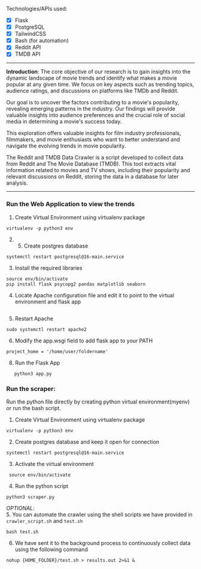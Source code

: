 Technologies/APIs used:
- [x] Flask
- [x] PostgreSQL
- [x] TailwindCSS
- [x] Bash (for automation)
- [x] Reddit API
- [x] TMDB API
---

**Introduction**: The core objective of our research is to gain insights into the dynamic landscape of movie trends and identify what makes a movie popular at any given time. We focus on key aspects such as trending topics, audience ratings, and discussions on platforms like TMDb and Reddit.

Our goal is to uncover the factors contributing to a movie's popularity, revealing emerging patterns in the industry. Our findings will provide valuable insights into audience preferences and the crucial role of social media in determining a movie's success today.

This exploration offers valuable insights for film industry professionals, filmmakers, and movie enthusiasts who want to better understand and navigate the evolving trends in movie popularity.

The Reddit and TMDB Data Crawler is a script developed to collect data from Reddit and The Movie Database (TMDB). This tool extracts vital information related to movies and TV shows, including their popularity and relevant discussions on Reddit, storing the data in a database for later analysis.


--- 
### Run the Web Application to view the trends

1. Create Virtual Environment using virtualenv package
```
virtualenv -p python3 env
```
2. 5. Create postgres database 
```
systemctl restart postgresql@16-main.service
```
3. Install the required libraries
```
source env/bin/activate
pip install flask psycopg2 pandas matplotlib seaborn
```
4. Locate Apache configuration file and edit it to point to the virtual environment and flask app
```
```
5. Restart Apache
```
sudo systemctl restart apache2
```
6. Modify the app.wsgi field to add flask app to your PATH
```
project_home = '/home/user/foldername'
```
8. Run the Flask App
```
   python3 app.py
```


### Run the scraper: 

Run the python file directly by creating python virtual environment(myenv) or run the bash script.

1. Create Virtual Environment using virtualenv package
```
virtualenv -p python3 env
```
2. Create postgres database and keep it open for connection
```
systemctl restart postgresql@16-main.service
```

3. Activate the virtual environment

```
 source env/bin/activate
```

4. Run the python script 
```
python3 scraper.py
```

_OPTIONAL_:   
5. You can automate the crawler using the shell scripts we have provided in `crawler_script.sh` and `test.sh`

```
bash test.sh
```

6. We have sent it to the background process to continuously collect data using the following command

```
nohup {HOME_FOLDER}/test.sh > results.out 2>&1 &
```
